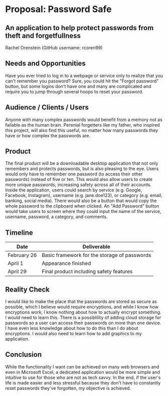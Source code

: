 # Proposal: Password Safe
## An application to help protect passwords from theft and forgetfullness
Rachel Orenstein (GitHub username: rcoren99)

## Needs and Opportunities
Have you ever tried to log in to a webpage or service only to realize that you can't remember you password? Sure, you could hit the "Forgot password" button, but some logins don't have one and many are complicated and require you to jump through several hoops to reset your password. 

## Audience / Clients / Users
Anyone with many complex passwords would benefit from a memory not as failable as the human brain. Perenial forgetters like my father, who inspired this project, will also find this useful, no matter how many passwords they have or how complex the passwords are.

## Product
The final product will be a downloadable desktop application that not only remembers and protects passwords, but is also pleasing to the eye. Users would only have to remember one password (to access their other passwords) instead of five or ten. This would also allow users to create more unique passwords, increasing safety across all of their accounts. Inside the application, users could search by service (e.g. Google, Facebook, Instagram), username (e.g. jane.doe123), or category (e.g. email, banking, social media). There would also be a button that would copy the whole password to the clipboard when clicked. An "Add Password" button would take users to screen where they could input the name of the service, username, password, a category, and comments.

## Timeline

| Date          | Deliverable                                  |
| ------------- | -------------------------------------------- |
| February 26   | Basic framework for the storage of passwords |
| April 1       | Appearance finished                          |
| April 29      | Final product including safety features      |

## Reality Check
I would like to make the place that the passwords are stored as secure as possible, which I believe would require encryptions, and while I know how encryptions work, I know nothing about how to actually encrypt something. I would need to learn this. There is a possiblility of adding cloud storage for passwords so a user can access their passwords on more than one device. I have even less knowledge about how to do this than I do about encryptions. I would also need to learn how to add graphics to my application.

## Conclusion
While the functionality I want can be achieved on many web browsers and even in Microsoft Excel, a dedicated application would be more simple and intuitive to use for those who are not as tech savvy. In the end, if the user's life is made easier and less stressful because they don't have to constantly reset passwords they've forgotten, my objective is achieved.

